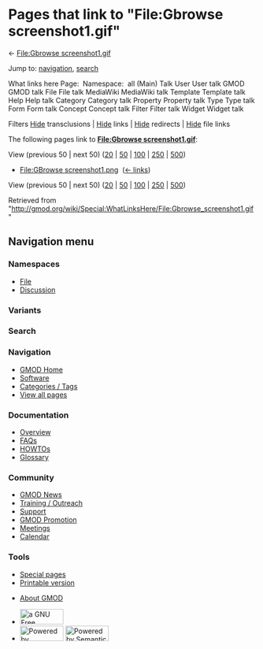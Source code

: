 <div id="mw-page-base" class="noprint">

</div>

<div id="mw-head-base" class="noprint">

</div>

<div id="content" class="mw-body" role="main">

<span id="top"></span>

<div id="mw-js-message" style="display:none;">

</div>



# <span dir="auto">Pages that link to "File:Gbrowse screenshot1.gif"</span>

<div id="bodyContent">

<div id="contentSub">

← [File:Gbrowse
screenshot1.gif](/wiki/File:Gbrowse_screenshot1.gif "File:Gbrowse screenshot1.gif")

</div>

<div id="jump-to-nav" class="mw-jump">

Jump to: [navigation](#mw-navigation), [search](#p-search)

</div>

<div id="mw-content-text">

What links here Page:  Namespace:  all (Main) Talk User User talk GMOD
GMOD talk File File talk MediaWiki MediaWiki talk Template Template talk
Help Help talk Category Category talk Property Property talk Type Type
talk Form Form talk Concept Concept talk Filter Filter talk Widget
Widget talk

Filters
[Hide](/mediawiki/index.php?title=Special:WhatLinksHere/File:Gbrowse_screenshot1.gif&hidetrans=1 "Special:WhatLinksHere/File:Gbrowse screenshot1.gif")
transclusions \|
[Hide](/mediawiki/index.php?title=Special:WhatLinksHere/File:Gbrowse_screenshot1.gif&hidelinks=1 "Special:WhatLinksHere/File:Gbrowse screenshot1.gif")
links \|
[Hide](/mediawiki/index.php?title=Special:WhatLinksHere/File:Gbrowse_screenshot1.gif&hideredirs=1 "Special:WhatLinksHere/File:Gbrowse screenshot1.gif")
redirects \|
[Hide](/mediawiki/index.php?title=Special:WhatLinksHere/File:Gbrowse_screenshot1.gif&hideimages=1 "Special:WhatLinksHere/File:Gbrowse screenshot1.gif")
file links

The following pages link to **[File:Gbrowse
screenshot1.gif](/wiki/File:Gbrowse_screenshot1.gif "File:Gbrowse screenshot1.gif")**:

View (previous 50 \| next 50)
([20](/mediawiki/index.php?title=Special:WhatLinksHere/File:Gbrowse_screenshot1.gif&limit=20 "Special:WhatLinksHere/File:Gbrowse screenshot1.gif")
\|
[50](/mediawiki/index.php?title=Special:WhatLinksHere/File:Gbrowse_screenshot1.gif&limit=50 "Special:WhatLinksHere/File:Gbrowse screenshot1.gif")
\|
[100](/mediawiki/index.php?title=Special:WhatLinksHere/File:Gbrowse_screenshot1.gif&limit=100 "Special:WhatLinksHere/File:Gbrowse screenshot1.gif")
\|
[250](/mediawiki/index.php?title=Special:WhatLinksHere/File:Gbrowse_screenshot1.gif&limit=250 "Special:WhatLinksHere/File:Gbrowse screenshot1.gif")
\|
[500](/mediawiki/index.php?title=Special:WhatLinksHere/File:Gbrowse_screenshot1.gif&limit=500 "Special:WhatLinksHere/File:Gbrowse screenshot1.gif"))

- [File:GBrowse
  screenshot1.png](/wiki/File:GBrowse_screenshot1.png "File:GBrowse screenshot1.png")
  ‎ <span class="mw-whatlinkshere-tools">([←
  links](/mediawiki/index.php?title=Special:WhatLinksHere&target=File%3AGBrowse+screenshot1.png "Special:WhatLinksHere"))</span>

View (previous 50 \| next 50)
([20](/mediawiki/index.php?title=Special:WhatLinksHere/File:Gbrowse_screenshot1.gif&limit=20 "Special:WhatLinksHere/File:Gbrowse screenshot1.gif")
\|
[50](/mediawiki/index.php?title=Special:WhatLinksHere/File:Gbrowse_screenshot1.gif&limit=50 "Special:WhatLinksHere/File:Gbrowse screenshot1.gif")
\|
[100](/mediawiki/index.php?title=Special:WhatLinksHere/File:Gbrowse_screenshot1.gif&limit=100 "Special:WhatLinksHere/File:Gbrowse screenshot1.gif")
\|
[250](/mediawiki/index.php?title=Special:WhatLinksHere/File:Gbrowse_screenshot1.gif&limit=250 "Special:WhatLinksHere/File:Gbrowse screenshot1.gif")
\|
[500](/mediawiki/index.php?title=Special:WhatLinksHere/File:Gbrowse_screenshot1.gif&limit=500 "Special:WhatLinksHere/File:Gbrowse screenshot1.gif"))

</div>

<div class="printfooter">

Retrieved from
"<http://gmod.org/wiki/Special:WhatLinksHere/File:Gbrowse_screenshot1.gif>"

</div>

<div id="catlinks" class="catlinks catlinks-allhidden">

</div>

<div class="visualClear">

</div>

</div>

</div>

<div id="mw-navigation">

## Navigation menu

<div id="mw-head">



<div id="left-navigation">

<div id="p-namespaces" class="vectorTabs" role="navigation"
aria-labelledby="p-namespaces-label">

### Namespaces

- <span id="ca-nstab-image"><a href="/wiki/File:Gbrowse_screenshot1.gif" accesskey="c"
  title="View the file page [c]">File</a></span>
- <span id="ca-talk"><a href="/wiki/File_talk:Gbrowse_screenshot1.gif" accesskey="t"
  title="Discussion about the content page [t]">Discussion</a></span>

</div>

<div id="p-variants" class="vectorMenu emptyPortlet" role="navigation"
aria-labelledby="p-variants-label">

### 

### Variants[](#)

<div class="menu">

</div>

</div>

</div>

<div id="right-navigation">





</div>

<div id="p-search" role="search">

### Search

<div id="simpleSearch">

</div>

</div>

</div>

</div>

<div id="mw-panel">

<div id="p-logo" role="banner">

<a href="/wiki/Main_Page"
style="background-image: url(http://gmod.org/images/GMOD-cogs.png);"
title="Visit the main page"></a>

</div>

<div id="p-Navigation" class="portal" role="navigation"
aria-labelledby="p-Navigation-label">

### Navigation

<div class="body">

- <span id="n-GMOD-Home">[GMOD Home](/wiki/Main_Page)</span>
- <span id="n-Software">[Software](/wiki/GMOD_Components)</span>
- <span id="n-Categories-.2F-Tags">[Categories /
  Tags](/wiki/Categories)</span>
- <span id="n-View-all-pages">[View all
  pages](/wiki/Special:AllPages)</span>

</div>

</div>

<div id="p-Documentation" class="portal" role="navigation"
aria-labelledby="p-Documentation-label">

### Documentation

<div class="body">

- <span id="n-Overview">[Overview](/wiki/Overview)</span>
- <span id="n-FAQs">[FAQs](/wiki/Category:FAQ)</span>
- <span id="n-HOWTOs">[HOWTOs](/wiki/Category:HOWTO)</span>
- <span id="n-Glossary">[Glossary](/wiki/Glossary)</span>

</div>

</div>

<div id="p-Community" class="portal" role="navigation"
aria-labelledby="p-Community-label">

### Community

<div class="body">

- <span id="n-GMOD-News">[GMOD News](/wiki/GMOD_News)</span>
- <span id="n-Training-.2F-Outreach">[Training /
  Outreach](/wiki/Training_and_Outreach)</span>
- <span id="n-Support">[Support](/wiki/Support)</span>
- <span id="n-GMOD-Promotion">[GMOD
  Promotion](/wiki/GMOD_Promotion)</span>
- <span id="n-Meetings">[Meetings](/wiki/Meetings)</span>
- <span id="n-Calendar">[Calendar](/wiki/Calendar)</span>

</div>

</div>

<div id="p-tb" class="portal" role="navigation"
aria-labelledby="p-tb-label">

### Tools

<div class="body">

- <span id="t-specialpages"><a href="/wiki/Special:SpecialPages" accesskey="q"
  title="A list of all special pages [q]">Special pages</a></span>
- <span id="t-print"><a
  href="/mediawiki/index.php?title=Special:WhatLinksHere/File:Gbrowse_screenshot1.gif&amp;printable=yes"
  rel="alternate" accesskey="p"
  title="Printable version of this page [p]">Printable version</a></span>

</div>

</div>

</div>

</div>

<div id="footer" role="contentinfo">

- <span id="footer-places-about">[About
  GMOD](/wiki/GMOD:About "GMOD:About")</span>

<!-- -->

- <span id="footer-copyrightico">[<img src="http://www.gnu.org/graphics/gfdl-logo-small.png" width="88"
  height="31" alt="a GNU Free Documentation License" />](http://www.gnu.org/licenses/fdl-1.3.html)</span>
- <span id="footer-poweredbyico">[<img src="/mediawiki/skins/common/images/poweredby_mediawiki_88x31.png"
  width="88" height="31" alt="Powered by MediaWiki" />](//www.mediawiki.org/)
  [<img
  src="/mediawiki/extensions/SemanticMediaWiki/includes/../resources/images/smw_button.png"
  width="88" height="31" alt="Powered by Semantic MediaWiki" />](https://www.semantic-mediawiki.org/wiki/Semantic_MediaWiki)</span>

<div style="clear:both">

</div>

</div>
